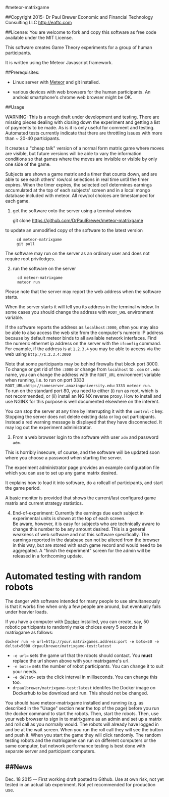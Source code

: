 #meteor-matrixgame 

##Copyright 2015- Dr Paul Brewer Economic and Financial Technology Consulting LLC http://eaftc.com

##License: You are welcome to fork and copy this software as free code available under the MIT License.

This software creates Game Theory experiments for a group of human participants.  

It is written using the Meteor Javascript framework.

##Prerequisites:

 * Linux server with [Meteor](https://install.meteor.com) and git installed.

 * various devices with web browsers for the human participants. An android smartphone's chrome web browser might be OK.  

##Usage

WARNING: This is a rough draft under development and testing. There are missing pieces dealing with closing down the experiment and getting a list of payments to be made.  As is it is only useful for comment and testing.  Automated
tests currently indicate that there are throttling issues with more than ~ 20-40 participants.  

It creates a "cheap talk" version of a normal form matrix game where moves are visible, but future versions will be able to vary the information conditions
so that games where the moves are invisible or visible by only one side of the game. 

Subjects are shown a game matrix and a timer that counts down, and are able to see each others' row/col selections in real time until
the timer expires. When the timer expires, the selected cell determines earnings accumulated at the top of each subjects' screen
and in a local mongo database included with meteor. All row/col choices are timestamped for each game.  

1. get the software onto the server using a terminal window

    git clone https://github.com/DrPaulBrewer/meteor-matrixgame

 to update an unmodified copy of the software to the latest version

         cd meteor-matrixgame 
         git pull 

 The software may run on the server as an ordinary user and does not require root priviledges.

2. run the software on the server

         cd meteor-matrixgame
         meteor run 

 Please note that the server may report the web address when the software starts.  

 When the server starts it will tell you its address in the terminal window.  In some cases you should change the address with `ROOT_URL` environment variable.  

 If the software reports the address as `localhost:3000`, often you may also be able to also access the web site from the computer's
 numeric IP address because by default meteor binds to all available network interfaces.  Find the numeric ethernet ip address on the server with the `ifconfig` command.  
 For example, if the address is at `1.2.3.4` you may be able to access via the web using `http://1.2.3.4:3000`  

 Note that some participants may be behind firewalls that block port 3000. To change or get rid of the `:3000` or change from `localhost` to `.com` or `.edu` name, 
 you can change the address with the `ROOT_URL` environment variable when running, i.e. to run on port 3333 `ROOT_URL=http://someserver.amazinguniversity.edu:3333 meteor run`.  
 To run on the standard port 80, you need to either (i) run as root, which is not recommended, or (ii) install an NGINX  reverse proxy.  How to install and use NGINX for this purpose
 is well documented elsewhere on the interent.  

 You can stop the server at any time by interrupting it with the `control-C` key.  Stopping the server does not
delete existing data or log out participants.  Instead a red warning message is displayed that they have disconnected.
 It may log out the experiment administrator.

3. From a web browser login to the software with user `adm` and password `adm`.

 This is horribly insecure, of course, and the software will be updated soon where you choose a password when starting the server.

 The experiment administrator page provides an example configuration file which you can use to set up any game matrix desired.

 It explains how to load it into software, do a rollcall of participants, and start the game period. 

 A basic monitor is provided that shows the current/last configured game matrix and current strategy statistics. 

4. End-of-experiment: Currently the earnings due each subject in experimental units is shown at the top of each screen.  
 Be aware, however, it is easy for subjects who are technically aware to change this number to be any amount desired.  This is a general
 weakness of web software and not this software specifically.  The earnings reported in the database can not be altered from the browser
 in this way, but are stored with each game record and would need to be aggregated.  A "finish the experiment" screen for the admin
 will be released in a forthcoming update.

# Automated testing with random robots

The danger with software intended for many people to use simultaneously is that it works fine when only a few people are around, but eventually fails under heavier loads.  

If you have a computer with [Docker](https://docs.docker.com/engine/installation/) installed, you can create, say, 50 robotic participants to randomly make choices every 5 seconds in matrixgame as follows:

    docker run -e url=http://your.matrixgames.address:port -e bots=50 -e deltat=5000 drpaulbrewer/matrixgame-test:latest
    
 * `-e url=` sets the game url that the robots should contact. You **must** replace the url shown above with your matrixgame's url.
 * `-e bots=` sets the number of robot participants. You can change it to suit your needs.
 * `-e deltat=` sets the click interval in milliseconds.  You can change this too.
 * `drpaulbrewer/matrixgame-test:latest` identifes the Docker image on Dockerhub to be download and run.  This should not be changed.
 
You should have meteor-matrixgame installed and running (e.g. as described in the "Usage" section near the top of the page) before you run the docker command to start the robots. Then, start the robots.  Then, use your web browser to sign in to matrixgame as an admin and set up a matrix and roll call as you normally would.  The robots will already have logged in and be at the wait screen.  When you run the roll call they will see the button and push it.  When you start the game they will click randomly. The random testing robots and the matrixgame can run on different computers or the same computer, but network performance testing is best done with separate server and participant computers.  

##News
-----
 Dec. 18 2015 -- First working draft posted to Github. Use at own risk, not yet tested in an actual lab experiment. Not yet recommended for production use.
